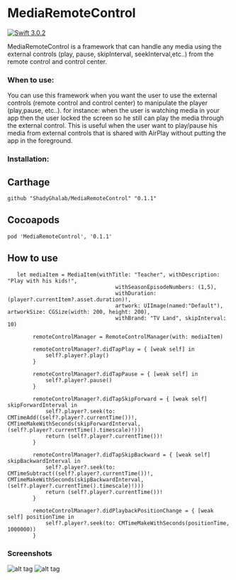 # MediaRemoteControl 

[![Swift 3.0.2](https://img.shields.io/badge/Swift-3.0.2-green.svg?style=flat)](https://swift.org/)


MediaRemoteControl is a framework that can handle any media using the external controls (play, pause, skipInterval, seekInterval,etc..) 
from the remote control and control center.


### When to use:
You can use this framework when you want the user to use the external controls (remote control and control center) to manipulate
the player (play,pause, etc..). for instance: when the user is watching media in your app then the user locked the screen so he still can
play the media through the external control. This is useful when the user want to play/pause his media from external controls
that is shared with AirPlay without putting the app in the foreground.


### Installation:
## Carthage

``` github "ShadyGhalab/MediaRemoteControl" "0.1.1" ```

## Cocoapods

``` pod 'MediaRemoteControl', '0.1.1' ```

## How to use

```
   let mediaItem = MediaItem(withTitle: "Teacher", withDescription: "Play with his kids!",
                                  withSeasonEpisodeNumbers: (1,5),
                                  withDuration: (player?.currentItem?.asset.duration)!,
                                  artwork: UIImage(named:"Default"), artworkSize: CGSize(width: 200, height: 200),
                                  withBrand: "TV Land", skipInterval: 10)
        
        remoteControlManager = RemoteControlManager(with: mediaItem)

        remoteControlManager?.didTapPlay = { [weak self] in
            self?.player?.play()
        }
        
        remoteControlManager?.didTapPause = { [weak self] in
            self?.player?.pause()
        }
        
        remoteControlManager?.didTapSkipForward = { [weak self] skipForwardInterval in
            self?.player?.seek(to: CMTimeAdd((self?.player?.currentTime())!, CMTimeMakeWithSeconds(skipForwardInterval, (self?.player?.currentTime().timescale)!)))
            return (self?.player?.currentTime())!
        }
        
        remoteControlManager?.didTapSkipBackward = { [weak self] skipBackwardInterval in
            self?.player?.seek(to: CMTimeSubtract((self?.player?.currentTime())!, CMTimeMakeWithSeconds(skipBackwardInterval, (self?.player?.currentTime().timescale)!)))
            return (self?.player?.currentTime())!
        }
        
        remoteControlManager?.didPlaybackPositionChange = { [weak self] positionTime in
            self?.player?.seek(to: CMTimeMakeWithSeconds(positionTime, 1000000))
        }   
```
    
    
### Screenshots

![alt tag](http://i66.tinypic.com/2dadbhh.png)
![alt tag](http://i63.tinypic.com/24d1ysi.png)
